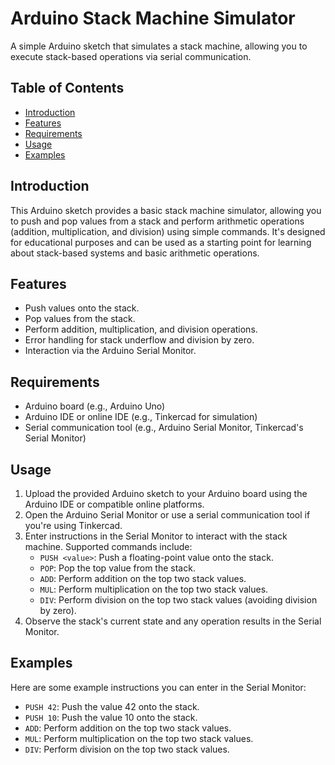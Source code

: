 # Arduino Stack Machine Simulator

A simple Arduino sketch that simulates a stack machine, allowing you to execute stack-based operations via serial communication.

## Table of Contents

- [Introduction](#introduction)
- [Features](#features)
- [Requirements](#requirements)
- [Usage](#usage)
- [Examples](#examples)


## Introduction

This Arduino sketch provides a basic stack machine simulator, allowing you to push and pop values from a stack and perform arithmetic operations (addition, multiplication, and division) using simple commands. It's designed for educational purposes and can be used as a starting point for learning about stack-based systems and basic arithmetic operations.

## Features

- Push values onto the stack.
- Pop values from the stack.
- Perform addition, multiplication, and division operations.
- Error handling for stack underflow and division by zero.
- Interaction via the Arduino Serial Monitor.

## Requirements

- Arduino board (e.g., Arduino Uno)
- Arduino IDE or online IDE (e.g., Tinkercad for simulation)
- Serial communication tool (e.g., Arduino Serial Monitor, Tinkercad's Serial Monitor)

## Usage

1. Upload the provided Arduino sketch to your Arduino board using the Arduino IDE or compatible online platforms.
2. Open the Arduino Serial Monitor or use a serial communication tool if you're using Tinkercad.
3. Enter instructions in the Serial Monitor to interact with the stack machine. Supported commands include:
   - `PUSH <value>`: Push a floating-point value onto the stack.
   - `POP`: Pop the top value from the stack.
   - `ADD`: Perform addition on the top two stack values.
   - `MUL`: Perform multiplication on the top two stack values.
   - `DIV`: Perform division on the top two stack values (avoiding division by zero).
4. Observe the stack's current state and any operation results in the Serial Monitor.

## Examples

Here are some example instructions you can enter in the Serial Monitor:

- `PUSH 42`: Push the value 42 onto the stack.
- `PUSH 10`: Push the value 10 onto the stack.
- `ADD`: Perform addition on the top two stack values.
- `MUL`: Perform multiplication on the top two stack values.
- `DIV`: Perform division on the top two stack values.